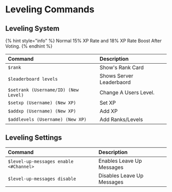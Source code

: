 # Leveling Commands

## Leveling System

{% hint style="info" %}
Normal 15% XP Rate and 18% XP Rate Boost After Voting.
{% endhint %}

| Command | Description |
| :--- | :--- |
| `$rank` | Show's Rank Card |
| `$leaderboard levels` | Shows Server Leaderbaord |
| `$setrank (Username/ID) (New Level)` | Change A Users Level. |
| `$setxp (Username) (New XP)` | Set XP |
| `$addxp (Username) (New XP)` | Add XP  |
| `$addlevels (Username) (New XP)` | Add Ranks/Levels |

## Leveling Settings <a id="welcome-leave-messages"></a>

| Command | Description |
| :--- | :--- |
| `$level-up-messages enable <#Channel>` | Enables Leave Up Messages |
| `$level-up-messages disable` | Disables Leave Up Messages |



